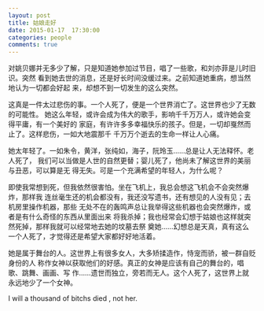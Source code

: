 ```yaml
---
layout: post
title: 姑娘走好
date: 2015-01-17  17:30:00
categories: people
comments: true
---
```

对姚贝娜并无多少了解，只是知道她参加过节目，唱了一些歌，和刘亦菲是儿时旧识。突然
看到她去世的消息，还是好长时间没缓过来。之前知道她重病，想当然地认为一切都会好起
来，却想不到一切发生的这么突然。
<!--more-->

这真是一件太过悲伤的事。一个人死了，便是一个世界消亡了。这世界也少了无数的可能性。
她这么年轻，或许会成为伟大的歌手，影响千千万万人，或许她会变得平庸，有一个美好的
家庭，有许许多多幸福快乐的孩子。但是，一切却戛然而止了。这样悲伤，一如大地震那千
千万万个逝去的生命一样让人心痛。

她太年轻了。一如朱令，黄洋，张纯如，海子，阮玲玉……总是让人无法释怀。老人死了，
我们可以当做是人世的自然更替；婴儿死了，他尚未了解这世界的美丽与丑恶，可以算是无
得无失。可是一个充满希望的年轻人，为什么呢？

即使我常想到死，但我依然很害怕。坐在飞机上，我总会想这飞机会不会突然爆炸，那样我
连丝毫生还的机会都没有，我还没写遗书，还有想见的人没有见；去机房里操作机器，那些
无处不在的轰鸣声总让我举得这些机器也会突然爆炸，或者是有什么奇怪的东西从里面出来
将我杀掉；我也经常会幻想于姑娘也这样就突然死掉，那样我就可以经常地去她的坟墓去祭
奠她……幻想总是天真，真有这么一个人死了，才觉得还是希望大家都好好地活着。

她是属于舞台的人。这世界上有很多女人，大多矫揉造作，恃宠而骄，被一群自贬身份的人
称作女神以获取他们的好感。真正的女神是应该有自己的舞台的，唱歌、跳舞、画画、写
作……遗世而独立，旁若而无人。这个人死了，这世界上就永远地少了一个女神。

I will a thousand  of bitchs died , not her.













